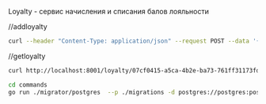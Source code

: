 Loyalty - сервис начисления и списания балов лояльности

//addloyalty
```bash
curl --header "Content-Type: application/json" --request POST --data '{"uuid":"39d31ff1-e1f0-4eda-b52c-a68e2ab3eae7","value":10}' http://localhost:8001/loyalty/
```

//getloyalty
```bash
curl http://localhost:8001/loyalty/07cf0415-a5ca-4b2e-ba73-761ff31173fd
```

```bash
cd commands
go run ./migrator/postgres  --p ./migrations -d postgres://postgres:postgres@localhost:5000/postgres?sslmode=disable
```